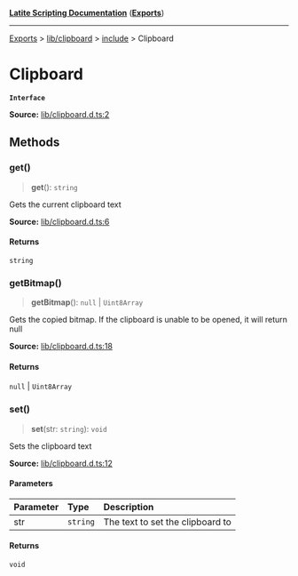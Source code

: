 [**Latite Scripting Documentation**](../../../../README.md) ([**Exports**](../../../../exports.md))

---

[Exports](../../../../exports.md) > [lib/clipboard](../../../index.md) > [include](../index.md) > Clipboard

# Clipboard

**`Interface`**

**Source:** [lib/clipboard.d.ts:2](https://github.com/LatiteScripting/latitescripting.github.io/blob/03ce161/definitions/lib/clipboard.d.ts#L2)

## Methods

### get()

> **get**(): `string`

Gets the current clipboard text

**Source:** [lib/clipboard.d.ts:6](https://github.com/LatiteScripting/latitescripting.github.io/blob/03ce161/definitions/lib/clipboard.d.ts#L6)

#### Returns

`string`

### getBitmap()

> **getBitmap**(): `null` \| `Uint8Array`

Gets the copied bitmap. If the clipboard is unable to be opened, it will return null

**Source:** [lib/clipboard.d.ts:18](https://github.com/LatiteScripting/latitescripting.github.io/blob/03ce161/definitions/lib/clipboard.d.ts#L18)

#### Returns

`null` \| `Uint8Array`

### set()

> **set**(str: `string`): `void`

Sets the clipboard text

**Source:** [lib/clipboard.d.ts:12](https://github.com/LatiteScripting/latitescripting.github.io/blob/03ce161/definitions/lib/clipboard.d.ts#L12)

#### Parameters

| Parameter | Type     | Description                      |
| :-------- | :------- | :------------------------------- |
| str       | `string` | The text to set the clipboard to |

#### Returns

`void`

